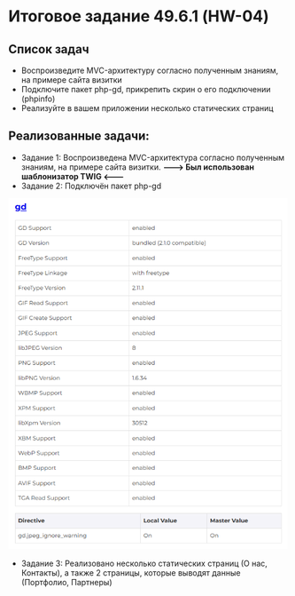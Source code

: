 # Итоговое задание 49.6.1 (HW-04)

## Список задач
* Воспроизведите MVC-архитектуру согласно полученным знаниям, на примере сайта визитки
* Подключите пакет php-gd, прикрепить скрин о его подключении (phpinfo)
* Реализуйте в вашем приложении несколько статических страниц

## Реализованные задачи:
* Задание 1: Воспроизведена MVC-архитектура согласно полученным знаниям, на примере сайта визитки. **---> Был использован шаблонизатор TWIG <---**
* Задание 2: Подключён пакет php-gd

![Установленный php-gd](screenshots/php-gd.png)
* Задание 3: Реализовано несколько статических страниц (О нас, Контакты), а также 2 страницы, которые выводят данные (Портфолио, Партнеры)